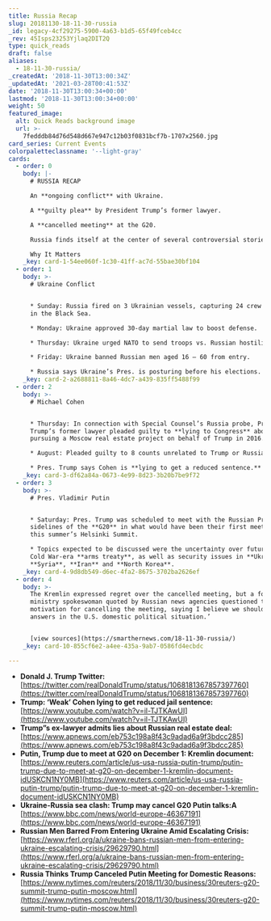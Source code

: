 ```yaml
---
title: Russia Recap
slug: 20181130-18-11-30-russia
_id: legacy-4cf29275-5900-4a63-b1d5-65f49fceb4cc
_rev: 45Isps23253Yjlaq2DIT2Q
type: quick_reads
draft: false
aliases:
  - 18-11-30-russia/
_createdAt: '2018-11-30T13:00:34Z'
_updatedAt: '2021-03-28T00:41:53Z'
date: '2018-11-30T13:00:34+00:00'
lastmod: '2018-11-30T13:00:34+00:00'
weight: 50
featured_image:
  alt: Quick Reads background image
  url: >-
    7fedddb84d76d548d667e947c12b03f0831bcf7b-1707x2560.jpg
card_series: Current Events
colorpaletteclassname: '--light-gray'
cards:
  - order: 0
    body: |-
      # RUSSIA RECAP

      An **ongoing conflict** with Ukraine.

      A **guilty plea** by President Trump’s former lawyer.

      A **cancelled meeting** at the G20.

      Russia finds itself at the center of several controversial stories.

      Why It Matters
    _key: card-1-54ee060f-1c30-41ff-ac7d-55bae30bf104
  - order: 1
    body: >-
      # Ukraine Conflict


      * Sunday: Russia fired on 3 Ukrainian vessels, capturing 24 crew members
      in the Black Sea.

      * Monday: Ukraine approved 30-day martial law to boost defense.

      * Thursday: Ukraine urged NATO to send troops vs. Russian hostility.

      * Friday: Ukraine banned Russian men aged 16 – 60 from entry.

      * Russia says Ukraine’s Pres. is posturing before his elections.
    _key: card-2-a2688811-8a46-4dc7-a439-835ff5488f99
  - order: 2
    body: >-
      # Michael Cohen


      * Thursday: In connection with Special Counsel’s Russia probe, Pres.
      Trump’s former lawyer pleaded guilty to **lying to Congress** about
      pursuing a Moscow real estate project on behalf of Trump in 2016.

      * August: Pleaded guilty to 8 counts unrelated to Trump or Russia.

      * Pres. Trump says Cohen is **lying to get a reduced sentence.**
    _key: card-3-df62a84a-0673-4e99-8d23-3b20b7be9f72
  - order: 3
    body: >-
      # Pres. Vladimir Putin


      * Saturday: Pres. Trump was scheduled to meet with the Russian Pres. on
      sidelines of the **G20** in what would have been their first meeting since
      this summer’s Helsinki Summit.

      * Topics expected to be discussed were the uncertainty over future of a
      Cold War-era **arms treaty**, as well as security issues in **Ukraine**,
      **Syria**, **Iran** and **North Korea**.
    _key: card-4-9d8db549-d6ec-4fa2-8675-3702ba2626ef
  - order: 4
    body: >-
      The Kremlin expressed regret over the cancelled meeting, but a foreign
      ministry spokeswoman quoted by Russian news agencies questioned the
      motivation for cancelling the meeting, saying I believe we should look for
      answers in the U.S. domestic political situation.’


      [view sources](https://smarthernews.com/18-11-30-russia/)
    _key: card-10-855cf6e2-a4ee-435a-9ab7-0586fd4ecbdc

---
```

* **Donald J. Trump Twitter:**  
[https://twitter.com/realDonaldTrump/status/1068181367857397760](https://twitter.com/realDonaldTrump/status/1068181367857397760)
* **Trump: ‘Weak’ Cohen lying to get reduced jail sentence:**  
[https://www.youtube.com/watch?v=il-TJTKAwUI](https://www.youtube.com/watch?v=il-TJTKAwUI)
* **Trump”s ex-lawyer admits lies about Russian real estate deal:**  
[https://www.apnews.com/eb753c198a8f43c9adad6a9f3bdcc285](https://www.apnews.com/eb753c198a8f43c9adad6a9f3bdcc285)
* **Putin, Trump due to meet at G20 on December 1: Kremlin document:**  
[https://www.reuters.com/article/us-usa-russia-putin-trump/putin-trump-due-to-meet-at-g20-on-december-1-kremlin-document-idUSKCN1NY0MB](https://www.reuters.com/article/us-usa-russia-putin-trump/putin-trump-due-to-meet-at-g20-on-december-1-kremlin-document-idUSKCN1NY0MB)
* **Ukraine-Russia sea clash: Trump may cancel G20 Putin talks:A**  
[https://www.bbc.com/news/world-europe-46367191](https://www.bbc.com/news/world-europe-46367191)
* **Russian Men Barred From Entering Ukraine Amid Escalating Crisis:**  
[https://www.rferl.org/a/ukraine-bans-russian-men-from-entering-ukraine-escalating-crisis/29629790.html](https://www.rferl.org/a/ukraine-bans-russian-men-from-entering-ukraine-escalating-crisis/29629790.html)
* **Russia Thinks Trump Canceled Putin Meeting for Domestic Reasons:**  
[https://www.nytimes.com/reuters/2018/11/30/business/30reuters-g20-summit-trump-putin-moscow.html](https://www.nytimes.com/reuters/2018/11/30/business/30reuters-g20-summit-trump-putin-moscow.html)